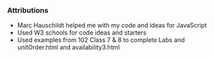 ### Attributions
- Marc Hauschildt helped me with my code and ideas for JavaScript
- Used W3 schools for code ideas and starters
- Used examples from 102 Class 7  & 8 to complete Labs and unitOrder.html and availability3.html
